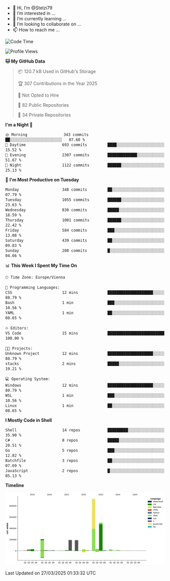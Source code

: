 - 👋 Hi, I’m @Stelzi79
- 👀 I’m interested in ...
- 🌱 I’m currently learning ...
- 💞️ I’m looking to collaborate on ...
- 📫 How to reach me ...

<!--START_SECTION:waka-->
![Code Time](http://img.shields.io/badge/Code%20Time-1%2C133%20hrs%2017%20mins-blue)

![Profile Views](http://img.shields.io/badge/Profile%20Views-0-blue)

**🐱 My GitHub Data** 

> 📦 120.7 kB Used in GitHub's Storage 
 > 
> 🏆 307 Contributions in the Year 2025
 > 
> 🚫 Not Opted to Hire
 > 
> 📜 82 Public Repositories 
 > 
> 🔑 34 Private Repositories 
 > 
**I'm a Night 🦉** 

```text
🌞 Morning                343 commits         ██░░░░░░░░░░░░░░░░░░░░░░░   07.68 % 
🌆 Daytime                693 commits         ████░░░░░░░░░░░░░░░░░░░░░   15.52 % 
🌃 Evening                2307 commits        █████████████░░░░░░░░░░░░   51.67 % 
🌙 Night                  1122 commits        ██████░░░░░░░░░░░░░░░░░░░   25.13 % 
```
📅 **I'm Most Productive on Tuesday** 

```text
Monday                   348 commits         ██░░░░░░░░░░░░░░░░░░░░░░░   07.79 % 
Tuesday                  1055 commits        ██████░░░░░░░░░░░░░░░░░░░   23.63 % 
Wednesday                830 commits         █████░░░░░░░░░░░░░░░░░░░░   18.59 % 
Thursday                 1001 commits        ██████░░░░░░░░░░░░░░░░░░░   22.42 % 
Friday                   584 commits         ███░░░░░░░░░░░░░░░░░░░░░░   13.08 % 
Saturday                 439 commits         ██░░░░░░░░░░░░░░░░░░░░░░░   09.83 % 
Sunday                   208 commits         █░░░░░░░░░░░░░░░░░░░░░░░░   04.66 % 
```


📊 **This Week I Spent My Time On** 

```text
🕑︎ Time Zone: Europe/Vienna

💬 Programming Languages: 
CSS                      12 mins             ████████████████████░░░░░   80.79 % 
Bash                     1 min               ███░░░░░░░░░░░░░░░░░░░░░░   10.56 % 
YAML                     1 min               ██░░░░░░░░░░░░░░░░░░░░░░░   08.65 % 

🔥 Editors: 
VS Code                  15 mins             █████████████████████████   100.00 % 

🐱‍💻 Projects: 
Unknown Project          12 mins             ████████████████████░░░░░   80.79 % 
stacks                   2 mins              █████░░░░░░░░░░░░░░░░░░░░   19.21 % 

💻 Operating System: 
Windows                  12 mins             ████████████████████░░░░░   80.79 % 
WSL                      1 min               ███░░░░░░░░░░░░░░░░░░░░░░   10.56 % 
Linux                    1 min               ██░░░░░░░░░░░░░░░░░░░░░░░   08.65 % 
```

**I Mostly Code in Shell** 

```text
Shell                    14 repos            █████████░░░░░░░░░░░░░░░░   35.90 % 
C#                       8 repos             █████░░░░░░░░░░░░░░░░░░░░   20.51 % 
Go                       5 repos             ███░░░░░░░░░░░░░░░░░░░░░░   12.82 % 
Batchfile                3 repos             ██░░░░░░░░░░░░░░░░░░░░░░░   07.69 % 
JavaScript               2 repos             █░░░░░░░░░░░░░░░░░░░░░░░░   05.13 % 
```



**Timeline**

![Lines of Code chart](https://raw.githubusercontent.com/Stelzi79/Stelzi79/main/assets/bar_graph.png)


 Last Updated on 27/03/2025 01:33:32 UTC
<!--END_SECTION:waka-->

<!---
Stelzi79/Stelzi79 is a ✨ special ✨ repository because its `README.md` (this file) appears on your GitHub profile.
You can click the Preview link to take a look at your changes.
--->
